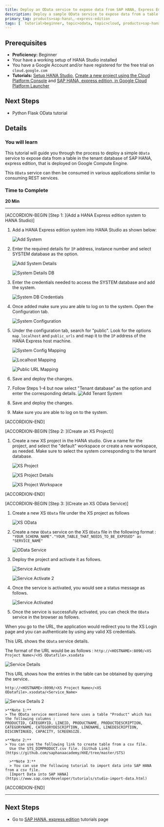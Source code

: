 ```yaml
---
title: Deploy an OData service to expose data from SAP HANA, Express Edition deployed on the Google Cloud Platform.
description: Deploy a sample OData service to expose data from a table in the tenant database of SAP HANA, Express Edition, that is deployed on Compute Engine on Google Cloud Platform.
primary_tag: products>sap-hana\,-express-edition
tags: [  tutorial>beginner, topic>odata, topic>cloud, products>sap-hana, products>sap-hana\,-express-edition  ]
---
```


## Prerequisites  
 - **Proficiency:** Beginner
 - Your have a working setup of HANA Studio installed
 - You have a Google Account and/or have registered for the free trial on `cloud.google.com`
 - **Tutorials:**  [Setup HANA Studio](https://www.sap.com/developer/tutorials/hxe-howto-eclipse.html), [Create a new project using the Cloud Platform Console](https://cloud.google.com/resource-manager/docs/creating-managing-projects) and [SAP HANA, express edition, in Google Cloud Platform Launcher](https://www.sap.com/developer/tutorials/hxe-gcp-getting-started-launcher.html)


## Next Steps
 - Python Flask OData tutorial

## Details
### You will learn  
This tutorial will guide you through the process to deploy a simple `OData` service to expose data from a table in the tenant database of SAP HANA, express edition, that is deployed on Google Compute Engine.

This `OData` service can then be consumed in various applications similar to consuming REST services.

### Time to Complete
**20 Min**

---

[ACCORDION-BEGIN [Step 1: ](Add a HANA Express edition system to HANA Studio)]

1. Add a HANA Express edition system into HANA Studio as shown below:

    ![Add System](1_add_system.png)

2. Enter the required details for `IP` address, instance number and select SYSTEM database as the option.

    ![Add System Details](2_add_system_details.png)

    ![System Details DB](3_system_details.png)

3. Enter the credentials needed to access the SYSTEM database and add the system.

    ![System DB Credentials](4_system_details_2.png)

4. Once added make sure you are able to log on to the system. Open the Configuration tab.

    ![System Configuration](5_system_config.png)

5. Under the configuration tab, search for "public". Look for the options `map_localhost` and `public_urls` and map it to the `IP` address of the HANA Express host machine.

    ![System Config Mapping](6_system_config_mapping.png)

    ![Localhost Mapping](7_localhost_mapping.png)

    ![Public URL Mapping](8_public_url_mapping.png)

6. Save and deploy the changes.

7. Follow Steps 1-4 but now select "Tenant database" as the option and enter the corresponding details.
    ![Add Tenant System](11_add_tenant_system.png)

8. Save and deploy the changes.

9. Make sure you are able to log on to the system.


[ACCORDION-END]

[ACCORDION-BEGIN [Step 2: ](Create an XS Project)]

1. Create a new XS project in the HANA studio. Give a name for the project, and select the "default" workspace or create a new workspace, as needed. Make sure to select the system corresponding to the tenant database.

    ![XS Project](12_xs_project.png)

    ![XS Project Details](13_xs_proj_details.png)

    ![XS Project Workspace](14_xs_proj_workspace.png)




[ACCORDION-END]

[ACCORDION-BEGIN [Step 3: ](Create an XS OData Service)]

1. Create a new XS `OData` file under the XS project as follows

    ![XS OData](15_xs_odata.png)

2. Create a new `OData` service on the XS `OData` file in the following format : `"YOUR_SCHEMA_NAME"."YOUR_TABLE_THAT_NEEDS_TO_BE_EXPOSED" as "SERVICE_NAME"`

    ![OData Service](16_service.png)

3. Deploy the project and activate it as follows.

    ![Service Activate](17_service_activate.png)

    ![Service Activate 2](18_service_activate_2.png)

4. Once the service is activated, you would see a status message as follows.

    ![Service Activated](19_activated.png)

5. Once the service is successfully activated, you can check the `OData` service in the browser as follows.

  When you go to the URL, the application would redirect you to the XS Login page and you can authenticate by using any valid XS credentials.

  This URL shows the `OData` service details.

  The format of the URL would be as follows :
  `http://<HOSTNAME>:8090/<XS Project Name>/<XS ODatafile>.xsodata`

  ![Service Details](20_service_details.png)

  This URL shows how the entries in the table can be obtained by querying the service.

  `http://<HOSTNAME>:8090/<XS Project Name>/<XS ODatafile>.xsodata/<Service_Name>`

  ![Service Details 2](21_service_details_2.png)

    >**Note 1:**
    > The OData service mentioned here uses a table "Product" which has the following columns :
    PRODUCTID, CATEGORYID, LINEID, PRODUCTNAME, PRODUCTDESCRIPTION, CATEGORYNAME, CATEGORYDESCRIPTION, LINENAME, LINEDESCRIPTION, DISCONTINUED, CAPACITY, SCREENSIZE.

    >**Note 2:**
    > You can use the following link to create table from a csv file.
      Use the STS_DIMPRODUCT.csv file. [Github Link](https://github.com/saphanaacademy/HXE/tree/master/STS)

      >**Note 3:**
      > You can use the following tutorial to import data into SAP HANA from a csv file.
      [Import Data into SAP HANA](https://www.sap.com/developer/tutorials/studio-import-data.html)



[ACCORDION-END]

---

## Next Steps
 - Go to [SAP HANA, express edition](https://www.sap.com/developer/topics/sap-hana-express.tutorials.html) tutorials page
